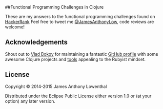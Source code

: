 ##Functional Programming Challenges in Clojure

These are my answers to the functional programming challenges found on [HackerRank](https://www.hackerrank.com/domains/fp)
Feel free to tweet me [@JamesAnthonyLow](twitter.com/JamesAnthonyLow), code reviews are welcome! 

## Acknowledgements

Shout out to [Vlad Bokov](https://razum2um.me) for maintaining a fantastic [GitHub profile](github.com/razum2um) with some awesome Clojure projects and [tools](github.com/razum2um/clj-debugger) appealing to the Rubyist mindset.

## License

Copyright © 2014-2015 James Anthony Lowenthal

Distributed under the Eclipse Public License either version 1.0 or (at
your option) any later version.
